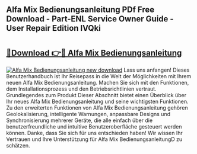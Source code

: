## Alfa Mix Bedienungsanleitung PDf Free Download - Part-ENL Service Owner Guide - User Repair Edition lVQki

# <h2><a href="http://df2ojzr.blite.top/?on=Alfa+Mix+Bedienungsanleitung">🔗Download 👉🔴 Alfa Mix Bedienungsanleitung</a></h2>

[![Alfa Mix Bedienungsanleitung new download](https://i.imgur.com/lujVjoI.png)](http://df2ojzr.blite.top/?on=Alfa+Mix+Bedienungsanleitung)
Lass uns anfangen! Dieses Benutzerhandbuch ist Ihr Reisepass in die Welt der Möglichkeiten mit Ihrem neuen Alfa Mix Bedienungsanleitung. Machen Sie sich mit den Funktionen, dem Installationsprozess und den Betriebsrichtlinien vertraut. Grundlegendes zum Produkt Dieser Abschnitt bietet einen Überblick über Ihr neues Alfa Mix Bedienungsanleitung und seine wichtigsten Funktionen. Zu den erweiterten Funktionen von Alfa Mix Bedienungsanleitung gehören Geolokalisierung, intelligente Warnungen, anpassbare Designs und Synchronisierung mehrerer Geräte, die alle einfach über die benutzerfreundliche und intuitive Benutzeroberfläche gesteuert werden können. Danke, dass Sie sich für uns entschieden haben! Wir wissen Ihr Vertrauen und Ihre Unterstützung für Alfa Mix BedienungsanleitungD zu schätzen.
